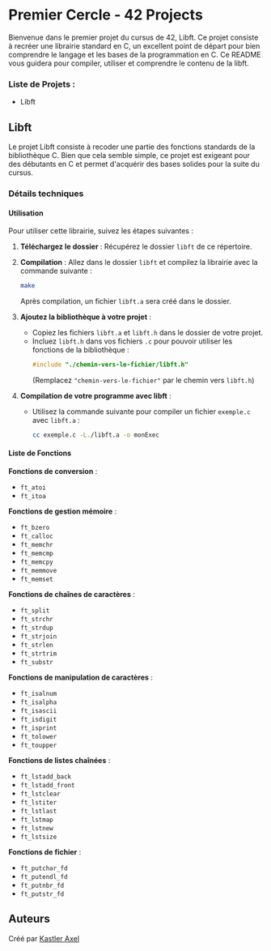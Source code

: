 # Premier Cercle - 42 Projects

Bienvenue dans le premier projet du cursus de 42, Libft. Ce projet consiste à recréer une librairie standard en C, un excellent point de départ pour bien comprendre le langage et les bases de la programmation en C. Ce README vous guidera pour compiler, utiliser et comprendre le contenu de la libft.


### Liste de Projets :

* Libft

## Libft

Le projet Libft consiste à recoder une partie des fonctions standards de la bibliothèque C. Bien que cela semble simple, ce projet est exigeant pour des débutants en C et permet d'acquérir des bases solides pour la suite du cursus.

### Détails techniques

#### Utilisation

Pour utiliser cette librairie, suivez les étapes suivantes :

1. **Téléchargez le dossier** : Récupérez le dossier `libft` de ce répertoire.
2. **Compilation** : Allez dans le dossier `libft` et compilez la librairie avec la commande suivante :
    ```bash
    make
    ```
   Après compilation, un fichier `libft.a` sera créé dans le dossier.
3. **Ajoutez la bibliothèque à votre projet** :
   - Copiez les fichiers `libft.a` et `libft.h` dans le dossier de votre projet.
   - Incluez `libft.h` dans vos fichiers `.c` pour pouvoir utiliser les fonctions de la bibliothèque :
      ```c
      #include "./chemin-vers-le-fichier/libft.h"
      ```
      (Remplacez `"chemin-vers-le-fichier"` par le chemin vers `libft.h`)

4. **Compilation de votre programme avec libft** :
   - Utilisez la commande suivante pour compiler un fichier `exemple.c` avec `libft.a` :
      ```bash
      cc exemple.c -L./libft.a -o monExec
      ```

#### Liste de Fonctions

**Fonctions de conversion** :
- `ft_atoi`
- `ft_itoa`

**Fonctions de gestion mémoire** :
- `ft_bzero`
- `ft_calloc`
- `ft_memchr`
- `ft_memcmp`
- `ft_memcpy`
- `ft_memmove`
- `ft_memset`

**Fonctions de chaînes de caractères** :
- `ft_split`
- `ft_strchr`
- `ft_strdup`
- `ft_strjoin`
- `ft_strlen`
- `ft_strtrim`
- `ft_substr`

**Fonctions de manipulation de caractères** :
- `ft_isalnum`
- `ft_isalpha`
- `ft_isascii`
- `ft_isdigit`
- `ft_isprint`
- `ft_tolower`
- `ft_toupper`

**Fonctions de listes chaînées** :
- `ft_lstadd_back`
- `ft_lstadd_front`
- `ft_lstclear`
- `ft_lstiter`
- `ft_lstlast`
- `ft_lstmap`
- `ft_lstnew`
- `ft_lstsize`

**Fonctions de fichier** :
- `ft_putchar_fd`
- `ft_putendl_fd`
- `ft_putnbr_fd`
- `ft_putstr_fd`

## Auteurs

Créé par [Kastler Axel](https://github.com/ChromaXard)
